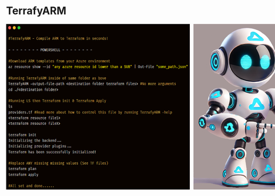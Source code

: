 # TerrafyARM

<p style="display: flex;">
  <img src="https://github.com/ChristofferWin/TerrafyARM/blob/main/docs/Demo1.png" alt="TerrafyARM Logo 1" width="500" style="margin-right: 10px;" />
  <img src="https://github.com/ChristofferWin/TerrafyARM/raw/main/docs/TerrafyARM%20mascot%2075.png" alt="TerrafyARM Logo 2" width="450" />
</p>
